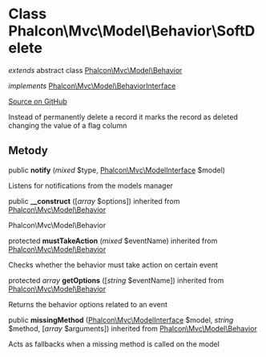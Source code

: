 # Class **Phalcon\\Mvc\\Model\\Behavior\\SoftDelete**

*extends* abstract class [Phalcon\Mvc\Model\Behavior](/[[language]]/[[version]]/api/Phalcon_Mvc_Model_Behavior)

*implements* [Phalcon\Mvc\Model\BehaviorInterface](/[[language]]/[[version]]/api/Phalcon_Mvc_Model_BehaviorInterface)

<a href="https://github.com/phalcon/cphalcon/blob/master/phalcon/mvc/model/behavior/softdelete.zep" class="btn btn-default btn-sm">Source on GitHub</a>

Instead of permanently delete a record it marks the record as deleted changing the value of a flag column

## Metody

public **notify** (*mixed* $type, [Phalcon\Mvc\ModelInterface](/[[language]]/[[version]]/api/Phalcon_Mvc_ModelInterface) $model)

Listens for notifications from the models manager

public **__construct** ([*array* $options]) inherited from [Phalcon\Mvc\Model\Behavior](/[[language]]/[[version]]/api/Phalcon_Mvc_Model_Behavior)

Phalcon\\Mvc\\Model\\Behavior

protected **mustTakeAction** (*mixed* $eventName) inherited from [Phalcon\Mvc\Model\Behavior](/[[language]]/[[version]]/api/Phalcon_Mvc_Model_Behavior)

Checks whether the behavior must take action on certain event

protected *array* **getOptions** ([*string* $eventName]) inherited from [Phalcon\Mvc\Model\Behavior](/[[language]]/[[version]]/api/Phalcon_Mvc_Model_Behavior)

Returns the behavior options related to an event

public **missingMethod** ([Phalcon\Mvc\ModelInterface](/[[language]]/[[version]]/api/Phalcon_Mvc_ModelInterface) $model, *string* $method, [*array* $arguments]) inherited from [Phalcon\Mvc\Model\Behavior](/[[language]]/[[version]]/api/Phalcon_Mvc_Model_Behavior)

Acts as fallbacks when a missing method is called on the model